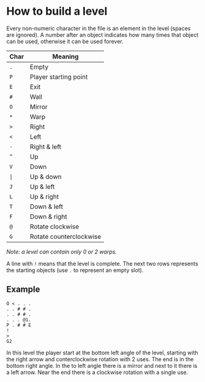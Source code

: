 # How to build a level

Every non-numeric character in the file is an element in the level (spaces are ignored). 
A number after an object indicates how many times that object can be used, otherwise it can be used forever.

|Char|Meaning|
|--|--|
|`.`|Empty|
|`P`|Player starting point|
|`E`|Exit|
|`#`|Wall|
|`O`|Mirror|
|`*`|Warp|
|`>`|Right|
|`<`|Left|
|`-`|Right & left|
|`^`|Up|
|`V`|Down|
|`\|`|Up & down|
|`J`|Up & left|
|`L`|Up & right|
|`T`|Down & left|
|`F`|Down & right|
|`@`|Rotate clockwise|
|`G`|Rotate counterclockwise|

*Note: a level can contain only 0 or 2 warps.*

A line with `!` means that the level is complete. 
The next two rows represents the starting objects (use `.` to represent an empty slot).

## Example
```
O < . . . 
. . # # . 
. . # # . 
. . . @1. 
P . # # E 
!
>
G2
```
In this level the player start at the bottom left angle of the level, starting with the right arrow and conterclockwise rotation with 2 uses.
The end is in the bottom right angle. In the to left angle there is a mirror and next to it there is a left arrow.
Near the end there is a clockwise rotation with a single use.
